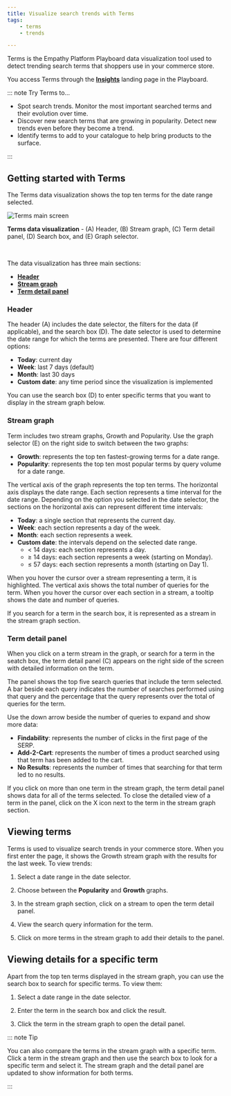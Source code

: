 ```yaml
---
title: Visualize search trends with Terms
tags:
    - terms
    - trends

---
```


Terms is the Empathy Platform Playboard data visualization tool used to detect trending search terms that shoppers use in your commerce store. 

You access Terms through the **[Insights](/explore-empathy-platform/features/insights-overview.md)** landing page in the Playboard.

::: note Try Terms to…

- Spot search trends. Monitor the most important searched terms and their evolution over time.
- Discover new search terms that are growing in popularity. Detect new trends even before they become a trend.
- Identify terms to add to your catalogue to help bring products to the surface.

:::


## Getting started with Terms
The Terms data visualization shows the top ten terms for the date range selected.   

![Terms main screen](~@assets/media/analytics/how-to-terms.svg)

<FootNote>

**Terms data visualization** - (A) Header, (B) Stream graph, (C) Term detail panel, (D) Search box, and (E) Graph selector.

</FootNote> 
</br>

The data visualization has three main sections:

- [**Header**](#header)
- [**Stream graph**](#stream-graph)
- [**Term detail panel**](#term-detail-panel)
  

### Header
The header (A) includes the date selector, the filters for the data (if applicable), and the search box (D). 
The date selector is used to determine the date range for which the terms are presented. There are four different options:

- **Today**: current day
- **Week**: last 7 days (default)
- **Month**: last 30 days
- **Custom date**: any time period since the visualization is implemented

You can use the search box (D) to enter specific terms that you want to display in the stream graph below.


### Stream graph
Term includes two stream graphs, Growth and Popularity. Use the graph selector (E) on the right side to switch between the two graphs:

- **Growth**: represents the top ten fastest-growing terms for a date range.
- **Popularity**: represents the top ten most popular terms by query volume for a date range.

The vertical axis of the graph represents the top ten terms. 
The horizontal axis displays the date range. Each section represents a time interval for the date range. Depending on the option you selected in the date selector, the sections on the horizontal axis can represent different time intervals:

- **Today**: a single section that represents the current day.
- **Week**: each section represents a day of the week.
- **Month**: each section represents a week.
- **Custom date**: the intervals depend on the selected date range.
    - < 14 days: each section represents a day.
    - ≥ 14 days: each section represents a week (starting on Monday).
    - ≤ 57 days: each section represents a month (starting on Day 1).
 
When you hover the cursor over a stream representing a term, it is highlighted. The vertical axis shows the total number of queries for the term. When you hover the cursor over each section in a stream, a tooltip shows the date and number of queries.

If you search for a term in the search box, it is represented as a stream in the stream graph section.

### Term detail panel
When you click on a term stream in the graph, or search for a term in the seatch box, the term detail panel (C) appears on the right side of the screen with detailed information on the term. 

The panel shows the top five search queries that include the term selected. A bar beside each query indicates the number of searches performed using that query and the percentage that the query represents over the total of queries for the term. 

Use the down arrow beside the number of queries to expand and show more data:

- **Findability**: represents the number of clicks in the first page of the SERP.
- **Add-2-Cart**: represents the number of times a product searched using that term has been added to the cart.
- **No Results**: represents the number of times that searching for that term led to no results.

If you click on more than one term in the stream graph, the term detail panel shows data for all of the terms selected. To close the detailed view of a term in the panel, click on the X icon next to the term in the stream graph section.


## Viewing terms
Terms is used to visualize search trends in your commerce store. When you first enter the page, it shows the Growth stream graph with the results for the last week. To view trends:

1. Select a date range in the date selector.

2. Choose between the **Popularity** and **Growth** graphs.

3. In the stream graph section, click on a stream to open the term detail panel.

4. View the search query information for the term.

5. Click on more terms in the stream graph to add their details to the panel.


## Viewing details for a specific term
Apart from the top ten terms displayed in the stream graph, you can use the search box to search for specific terms. To view them:

1. Select a date range in the date selector.

2. Enter the term in the search box and click the result.

3. Click the term in the stream graph to open the detail panel.

::: note Tip

You can also compare the terms in the stream graph with a specific term. Click a term in the stream graph and then use the search box to look for a specific term and select it. The stream graph and the detail panel are updated to show information for both terms.

:::